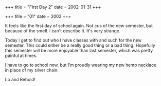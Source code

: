 +++
title = "First Day 2"
date = 2002-01-31
+++

+++
title = "01"
date = 2002
+++

It feels like the first day of school again. Not cus of the new semester, but because of the smell. I can't describe it. It's very strange.

Today I get to find out who I have classes with and such for the new semester. This could either be a really good thing or a bad thing. Hopefully this semester will be more enjoyable than last semester, which was pretty painful at times.

I have to go to school now, but I'm proudly wearing my new hemp necklace in place of my silver chain.

Lo and Behold!